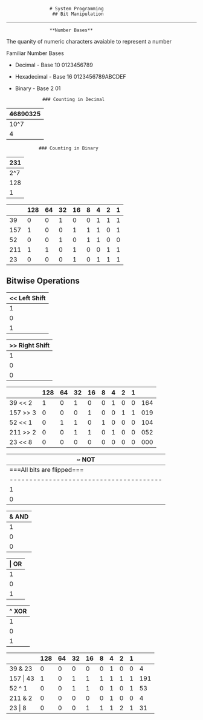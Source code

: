                     # System Programming
                     ## Bit Manipulation

---
                    **Number Bases**
The quanity of numeric characters avaiable to represent a number

Familiar Number Bases
- Decimal - Base 10
    0123456789
- Hexadecimal - Base 16
    0123456789ABCDEF
- Binary - Base 2
    01

                ### Counting in Decimal

|                       46890325                        |
|-------------------------------------------------------|
| 10^7 | 10^6 | 10^5 | 10^4 | 10^3 | 10^2 | 10^1 | 10^0 |
|  4   |  6   |  8   |  9   |  0   |  3   |  2   |  5   |

                ### Counting in Binary

|                       231                     |
|-----------------------------------------------|
| 2^7 | 2^6 | 2^5 | 2^4 | 2^3 | 2^2 | 2^1 | 2^0 |
| 128 | 64  | 32  | 16  |  8  |  4  |  2  |  1  |
|  1  |  1  |  1  |  0  |  0  |  1  |  1  |  1  |



|         | 128 | 64  | 32  | 16  |  8  |  4  |  2  |  1  |
|---------|-----|-----|-----|-----|-----|-----|-----|-----|
|   39    |  0  |  0  |  1  |  0  |  0  |  1  |  1  |  1  |
|   157   |  1  |  0  |  0  |  1  |  1  |  1  |  0  |  1  |
|   52    |  0  |  0  |  1  |  0  |  1  |  1  |  0  |  0  |
|   211   |  1  |  1  |  0  |  1  |  0  |  0  |  1  |  1  |
|   23    |  0  |  0  |  0  |  1  |  0  |  1  |  1  |  1  |


## Bitwise Operations

|                << Left Shift                   |
|------------------------------------------------|
| 1 | 0 | 0 | 1 | 0 | 1 | 0 | 1 |       149      |
| 0 | 0 | 1 | 0 | 1 | 0 | 1 | 0 | 149 << 1 = 42  |
| 1 | 0 | 1 | 0 | 1 | 0 | 0 | 0 | 149 << 3 = 168 |


|                >> Right Shift                 |
|-----------------------------------------------|
| 1 | 0 | 0 | 1 | 0 | 1 | 0 | 1 |      149      |
| 0 | 1 | 0 | 0 | 1 | 0 | 1 | 0 | 149 >> 1 = 74 |
| 0 | 0 | 0 | 1 | 0 | 0 | 1 | 0 | 149 >> 3 = 18 |


|          | 128 | 64  | 32  | 16  |  8  |  4  |  2  |  1  |       |
|----------|-----|-----|-----|-----|-----|-----|-----|-----|-------|
| 39 << 2  |  1  |  0  |  1  |  0  |  0  |  1  |  0  |  0  |  164  |
| 157 >> 3 |  0  |  0  |  0  |  1  |  0  |  0  |  1  |  1  |  019  |
| 52 << 1  |  0  |  1  |  1  |  0  |  1  |  0  |  0  |  0  |  104  |
| 211 >> 2 |  0  |  0  |  1  |  1  |  0  |  1  |  0  |  0  |  052  |
| 23 << 8  |  0  |  0  |  0  |  0  |  0  |  0  |  0  |  0  |  000  |


|                \~ NOT                 |
|---------------------------------------|
|      ===All bits are flipped===       |
|---------------------------------------|
| 1 | 0 | 0 | 1 | 0 | 1 | 0 | 1 |  149  |
| 0 | 1 | 1 | 0 | 1 | 0 | 1 | 0 | ~149  |


|                     \& AND                      |
|-------------------------------------------------|
| 1 | 0 | 0 | 1 | 0 | 1 | 0 | 1 |       149       |
| 0 | 0 | 1 | 1 | 1 | 1 | 1 | 1 |        63       |
| 0 | 0 | 0 | 1 | 0 | 1 | 0 | 1 |  149 & 63 = 21  |


|                     \| OR                       |
|-------------------------------------------------|
| 1 | 0 | 0 | 1 | 0 | 1 | 0 | 1 |      149        |
| 0 | 0 | 1 | 1 | 1 | 1 | 1 | 1 |       63        |
| 1 | 0 | 1 | 1 | 1 | 1 | 1 | 1 | 149 | 63 = 191  |


|                     \^ XOR                     |
|------------------------------------------------|
| 1 | 0 | 0 | 1 | 0 | 1 | 0 | 1 |      149       |
| 0 | 0 | 1 | 1 | 1 | 1 | 1 | 1 |       63       |
| 1 | 0 | 1 | 0 | 1 | 0 | 1 | 0 | 149 ^ 63 = 170 |


|          | 128 | 64  | 32  | 16  |  8  |  4  |  2  |  1  |       |
|----------|-----|-----|-----|-----|-----|-----|-----|-----|-------|
|  39 & 23 |  0  |  0  |  0  |  0  |  0  |  1  |  0  |  0  |    4  |
| 157 \| 43 |  1  |  0  |  1  |  1  |  1  |  1  |  1  |  1  |  191  |
|  52 ^ 1  |  0  |  0  |  1  |  1  |  0  |  1  |  0  |  1  |   53  |
| 211 & 2  |  0  |  0  |  0  |  0  |  0  |  1  |  0  |  0  |    4  |
|  23 \| 8  |  0  |  0  |  0  |  1  |  1  |  1  |  2  |  1  |   31  |
